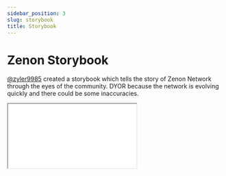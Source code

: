 ```yaml
---
sidebar_position: 3
slug: storybook
title: Storybook
---
```


# Zenon Storybook

[@zyler9985](https://medium.com/@Zyler9985) created a storybook which tells the story of Zenon Network through the eyes of the community. DYOR because the network is evolving quickly and there could be some inaccuracies.  

<iframe 
  src="/pdf/zenon-story-book.pdf"
  style={{
    border: 'none',
    width: '100%',
    height: '600px'
  }}
>
  This browser does not support PDFs. Please download the PDF:
  <a href="/pdf/zenon-story-book.pdf">Download PDF</a>
</iframe> 


